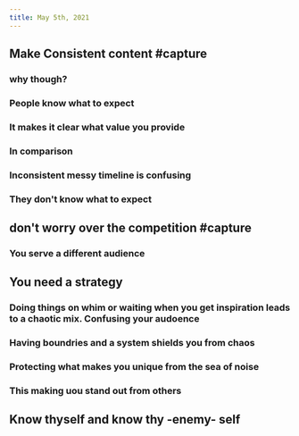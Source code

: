 ```yaml
---
title: May 5th, 2021
---
```


##
## Make Consistent content #capture
### why though?
### People know what to expect
### It makes it clear what value you provide
### In comparison
### Inconsistent messy timeline is confusing
### They don't know what to expect
## don't worry over the competition #capture
### You serve a different audience
## You need a strategy
### Doing things on whim or waiting when you get inspiration leads to a chaotic mix. Confusing your audoence
### Having boundries and a system shields you from chaos
### Protecting what makes you unique from the sea of noise
### This making uou stand out from others
## Know thyself and know thy -enemy- self
